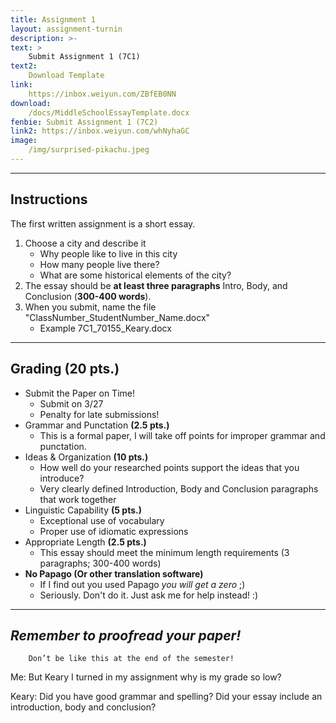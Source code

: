 ```yaml
---
title: Assignment 1
layout: assignment-turnin
description: >-
text: >
    Submit Assignment 1 (7C1)
text2:
    Download Template
link: 
    https://inbox.weiyun.com/ZBfEB0NN
download:
    /docs/MiddleSchoolEssayTemplate.docx
fenbie: Submit Assignment 1 (7C2)
link2: https://inbox.weiyun.com/whNyhaGC
image: 
    /img/surprised-pikachu.jpeg
---
```

---
## Instructions
The first written assignment is a short essay. 
1. Choose a city and describe it 
    * Why people like to live in this city
    * How many people live there?
    * What are some historical elements of the city?
2. The essay should be **at least three paragraphs** Intro, Body, and Conclusion (**300-400 words**).
3. When you submit, name the file "ClassNumber_StudentNumber_Name.docx"
    * Example 7C1_70155_Keary.docx

---
## Grading (20 pts.)
- Submit the Paper on Time!
    - Submit on 3/27
    - Penalty for late submissions!
- Grammar and Punctation **(2.5 pts.)**
    - This is a formal paper, I will take off points for improper grammar and punctation.
- Ideas & Organization **(10 pts.)**
    - How well do your researched points support the ideas that you introduce? 
    - Very clearly defined Introduction, Body and Conclusion paragraphs that work together
- Linguistic Capability **(5 pts.)**
    - Exceptional use of vocabulary
    - Proper use of idiomatic expressions
- Appropriate Length **(2.5 pts.)**
    - This essay should meet the minimum length requirements (3 paragraphs; 300-400 words)
- **No Papago (Or other translation software)** 
    - If I find out you used Papago *you will get a zero* ;)
    - Seriously. Don't do it. Just ask me for help instead! :)
---
## ***Remember to proofread your paper!***

        Don’t be like this at the end of the semester!

Me: But Keary I turned in my assignment why is my grade so low?

Keary: Did you have good grammar and spelling? Did your essay include an introduction, body and conclusion?

